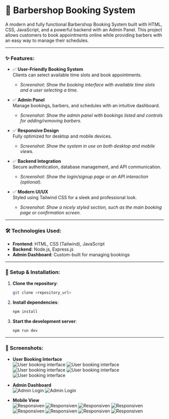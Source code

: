 
# 💈 Barbershop Booking System

A modern and fully functional Barbershop Booking System built with HTML, CSS, JavaScript, and a powerful backend with an Admin Panel. This project allows customers to book appointments online while providing barbers with an easy way to manage their schedules.

---

### ✨ Features:
- ✅ **User-Friendly Booking System**  
   Clients can select available time slots and book appointments.
   - *Screenshot: Show the booking interface with available time slots and a user selecting a time.*

- ✅ **Admin Panel**  
   Manage bookings, barbers, and schedules with an intuitive dashboard.
   - *Screenshot: Show the admin panel with bookings listed and controls for adding/removing barbers.*

- ✅ **Responsive Design**  
   Fully optimized for desktop and mobile devices.
   - *Screenshot: Show the system in use on both desktop and mobile views.*

- ✅ **Backend Integration**  
   Secure authentication, database management, and API communication.
   - *Screenshot: Show the login/signup page or an API interaction (optional).*

- ✅ **Modern UI/UX**  
   Styled using Tailwind CSS for a sleek and professional look.
   - *Screenshot: Show a nicely styled section, such as the main booking page or confirmation screen.*

---

### 🛠️ Technologies Used:
- **Frontend**: HTML, CSS (Tailwind), JavaScript
- **Backend**: Node.js, Express.js
- **Admin Dashboard**: Custom-built for managing bookings

---

### 🚀 Setup & Installation:

1. **Clone the repository**:
   ```bash
   git clone <repository_url>
   ```

2. **Install dependencies**:
   ```bash
   npm install
   ```

3. **Start the development server**:
   ```bash
   npm run dev
   ```

---

### 📸 Screenshots:

- **User Booking Interface**  
   ![User booking interface](1.png)
  ![User booking interface](2.png)
  ![User booking interface](3.png)
  ![User booking interface](4.png)
  ![User booking interface](5.png)

- **Admin Dashboard**  
   ![Admin Login](11.png)
  ![Admin Login](22.png)

- **Mobile View**  
  ![Responsiven](responsive.png)
  ![Responsiven](responsive2.png)
  ![Responsiven](responsive3.png)
  ![Responsiven](responsive4.png)
  ![Responsiven](responsive5.png)
  ![Responsiven](responsive6.png)
  ![Responsiven](responsive7.png)
  ![Responsiven](responsive8.png)

